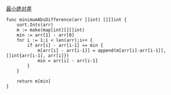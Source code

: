 [最小绝对差](https://leetcode-cn.com/problems/minimum-absolute-difference/)

```golang
func minimumAbsDifference(arr []int) [][]int {
    sort.Ints(arr)
    m := make(map[int][][]int)
    min := arr[1] - arr[0]
    for i := 1;i < len(arr);i++ {
        if arr[i] - arr[i-1] <= min {
            m[arr[i] - arr[i-1]] = append(m[arr[i]-arr[i-1]], []int{arr[i-1], arr[i]}) 
            min = arr[i] - arr[i-1]
        }   
    }

    return m[min]
}
```
